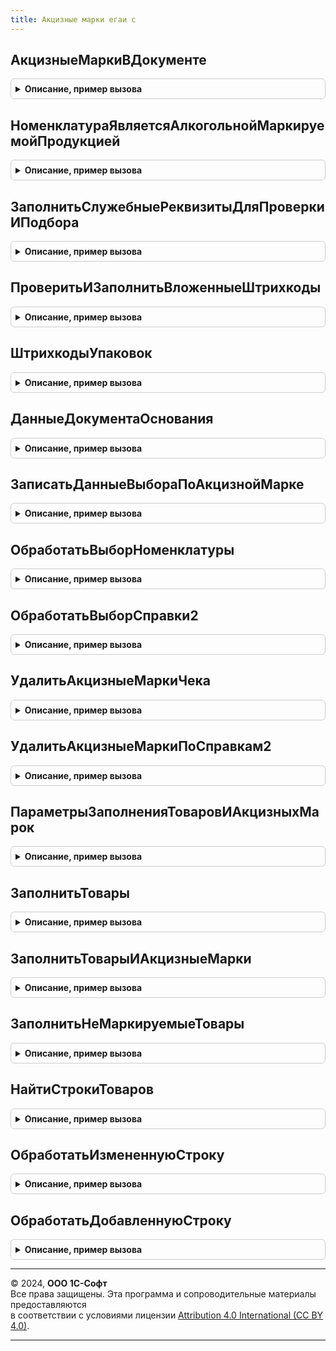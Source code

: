 ```yaml
---
title: Акцизные марки егаи с
---
```



## АкцизныеМаркиВДокументе
<details style="margin: 1em 0; padding: 0.5em; border: 1px solid #ccc; border-radius: 6px;">

<summary style="font-weight: bold; cursor: pointer;">Описание, пример вызова</summary>

```bsl

Функция АкцизныеМаркиВДокументе(Форма, ПараметрыСканирования) Экспорт
```

Пример вызова
```bsl
Результат = АкцизныеМаркиЕГАИС.АкцизныеМаркиВДокументе(Форма, ПараметрыСканирования) 
```
</details>

## НоменклатураЯвляетсяАлкогольнойМаркируемойПродукцией
<details style="margin: 1em 0; padding: 0.5em; border: 1px solid #ccc; border-radius: 6px;">

<summary style="font-weight: bold; cursor: pointer;">Описание, пример вызова</summary>

```bsl

Функция НоменклатураЯвляетсяАлкогольнойМаркируемойПродукцией(Номенклатура) Экспорт
```

Пример вызова
```bsl
Результат = АкцизныеМаркиЕГАИС.НоменклатураЯвляетсяАлкогольнойМаркируемойПродукцией(Номенклатура) 
```
</details>

## ЗаполнитьСлужебныеРеквизитыДляПроверкиИПодбора
<details style="margin: 1em 0; padding: 0.5em; border: 1px solid #ccc; border-radius: 6px;">

<summary style="font-weight: bold; cursor: pointer;">Описание, пример вызова</summary>

```bsl

Процедура ЗаполнитьСлужебныеРеквизитыДляПроверкиИПодбора(ВходящиеДанные, ЧастичноеВыбытиеДоступно) Экспорт
```

Пример вызова
```bsl
АкцизныеМаркиЕГАИС.ЗаполнитьСлужебныеРеквизитыДляПроверкиИПодбора(ВходящиеДанные, ЧастичноеВыбытиеДоступно) 
```
</details>

## ПроверитьИЗаполнитьВложенныеШтрихкоды
<details style="margin: 1em 0; padding: 0.5em; border: 1px solid #ccc; border-radius: 6px;">

<summary style="font-weight: bold; cursor: pointer;">Описание, пример вызова</summary>

```bsl

Процедура ПроверитьИЗаполнитьВложенныеШтрихкоды(ДеревоУпаковок, ВложенныеШтрихкоды, АкцизныеМаркиВДокументе, Экспорт
```

Пример вызова
```bsl
АкцизныеМаркиЕГАИС.ПроверитьИЗаполнитьВложенныеШтрихкоды(ДеревоУпаковок, ВложенныеШтрихкоды, АкцизныеМаркиВДокументе, );
```
</details>

## ШтрихкодыУпаковок
<details style="margin: 1em 0; padding: 0.5em; border: 1px solid #ccc; border-radius: 6px;">

<summary style="font-weight: bold; cursor: pointer;">Описание, пример вызова</summary>

```bsl

Функция ШтрихкодыУпаковок(Источник, ОрганизацияЕГАИС, ИмяКолонкиАлкогольнаяПродукция = "АлкогольнаяПродукция", Экспорт
```

Пример вызова
```bsl
Результат = АкцизныеМаркиЕГАИС.ШтрихкодыУпаковок(Источник, ОрганизацияЕГАИС, ИмяКолонкиАлкогольнаяПродукция, );
```
</details>

## ДанныеДокументаОснования
<details style="margin: 1em 0; padding: 0.5em; border: 1px solid #ccc; border-radius: 6px;">

<summary style="font-weight: bold; cursor: pointer;">Описание, пример вызова</summary>

```bsl

Функция ДанныеДокументаОснования(ПараметрыСканирования) Экспорт
```

Пример вызова
```bsl
Результат = АкцизныеМаркиЕГАИС.ДанныеДокументаОснования(ПараметрыСканирования) 
```
</details>

## ЗаписатьДанныеВыбораПоАкцизнойМарке
<details style="margin: 1em 0; padding: 0.5em; border: 1px solid #ccc; border-radius: 6px;">

<summary style="font-weight: bold; cursor: pointer;">Описание, пример вызова</summary>

```bsl

Процедура ЗаписатьДанныеВыбораПоАкцизнойМарке(ДанныеШтрихкода, ДанныеВыбора) Экспорт
```

Пример вызова
```bsl
АкцизныеМаркиЕГАИС.ЗаписатьДанныеВыбораПоАкцизнойМарке(ДанныеШтрихкода, ДанныеВыбора) 
```
</details>

## ОбработатьВыборНоменклатуры
<details style="margin: 1em 0; padding: 0.5em; border: 1px solid #ccc; border-radius: 6px;">

<summary style="font-weight: bold; cursor: pointer;">Описание, пример вызова</summary>

```bsl

Функция ОбработатьВыборНоменклатуры(Форма, РезультатВыбора, РезультатОбработкиШтрихкода, КэшированныеЗначения) Экспорт
```

Пример вызова
```bsl
Результат = АкцизныеМаркиЕГАИС.ОбработатьВыборНоменклатуры(Форма, РезультатВыбора, РезультатОбработкиШтрихкода, КэшированныеЗначения) 
```
</details>

## ОбработатьВыборСправки2
<details style="margin: 1em 0; padding: 0.5em; border: 1px solid #ccc; border-radius: 6px;">

<summary style="font-weight: bold; cursor: pointer;">Описание, пример вызова</summary>

```bsl

Функция ОбработатьВыборСправки2(Форма, РезультатВыбора, РезультатОбработкиШтрихкода, КэшированныеЗначения) Экспорт
```

Пример вызова
```bsl
Результат = АкцизныеМаркиЕГАИС.ОбработатьВыборСправки2(Форма, РезультатВыбора, РезультатОбработкиШтрихкода, КэшированныеЗначения) 
```
</details>

## УдалитьАкцизныеМаркиЧека
<details style="margin: 1em 0; padding: 0.5em; border: 1px solid #ccc; border-radius: 6px;">

<summary style="font-weight: bold; cursor: pointer;">Описание, пример вызова</summary>

```bsl

// Удаляет акцизные марки по идентификаторам строк.
//
// Параметры:
//  Форма - ФормаКлиентскогоПриложения - Форма.
//  Данные - Массив Из Строка - Идентификаторы строк акцизных марок.
//
Процедура УдалитьАкцизныеМаркиЧека(Форма, Данные) Экспорт
```

Пример вызова
```bsl
АкцизныеМаркиЕГАИС.УдалитьАкцизныеМаркиЧека(Форма, Данные) 
```
</details>

## УдалитьАкцизныеМаркиПоСправкам2
<details style="margin: 1em 0; padding: 0.5em; border: 1px solid #ccc; border-radius: 6px;">

<summary style="font-weight: bold; cursor: pointer;">Описание, пример вызова</summary>

```bsl

// Удаляет акцизные марки по справкам 2.
//
// Параметры:
//  Форма - ФормаКлиентскогоПриложения - Форма
//  Данные - Массив Из СправочникСсылка.Справки2ЕГАИС - Справки 2.
//
Процедура УдалитьАкцизныеМаркиПоСправкам2(Форма, Данные) Экспорт
```

Пример вызова
```bsl
АкцизныеМаркиЕГАИС.УдалитьАкцизныеМаркиПоСправкам2(Форма, Данные) 
```
</details>

## ПараметрыЗаполненияТоваровИАкцизныхМарок
<details style="margin: 1em 0; padding: 0.5em; border: 1px solid #ccc; border-radius: 6px;">

<summary style="font-weight: bold; cursor: pointer;">Описание, пример вызова</summary>

```bsl

Функция ПараметрыЗаполненияТоваровИАкцизныхМарок(Контекст, ДобавлятьКоличество = Истина, ПараметрыСканирования = Неопределено) Экспорт
```

Пример вызова
```bsl
Результат = АкцизныеМаркиЕГАИС.ПараметрыЗаполненияТоваровИАкцизныхМарок(Контекст, ДобавлятьКоличество, ПараметрыСканирования);
```
</details>

## ЗаполнитьТовары
<details style="margin: 1em 0; padding: 0.5em; border: 1px solid #ccc; border-radius: 6px;">

<summary style="font-weight: bold; cursor: pointer;">Описание, пример вызова</summary>

```bsl

// Заполняет табличную часть Товары по данным дерева упаковок.
//
// Параметры:
//  ДокументОбъект - ДокументОбъект - Заполняемый документ.
//  ДеревоУпаковок - ДеревоЗначений - дерево упаковок.
//  УпаковкаВерхнегоУровня - СправочникСсылка.ШтрихкодыУпаковокТоваров - Упаковка верхнего уровня.
//
Процедура ЗаполнитьТовары(ДокументОбъект, ДеревоУпаковок, ПараметрыЗаполнения) Экспорт
```

Пример вызова
```bsl
АкцизныеМаркиЕГАИС.ЗаполнитьТовары(ДокументОбъект, ДеревоУпаковок, ПараметрыЗаполнения) 
```
</details>

## ЗаполнитьТоварыИАкцизныеМарки
<details style="margin: 1em 0; padding: 0.5em; border: 1px solid #ccc; border-radius: 6px;">

<summary style="font-weight: bold; cursor: pointer;">Описание, пример вызова</summary>

```bsl

// Заполняет табличные части Акцизные марки и Товары по данным дерева упаковок.
//
// Параметры:
//  ДокументОбъект - ДокументОбъект - Заполняемый документ.
//  ДеревоУпаковок - ДеревоЗначений - дерево упаковок.
//  УпаковкаВерхнегоУровня - СправочникСсылка.ШтрихкодыУпаковокТоваров - Упаковка верхнего уровня.
//
Процедура ЗаполнитьТоварыИАкцизныеМарки(ДокументОбъект, ДеревоУпаковок, ПараметрыЗаполнения, УпаковкаВерхнегоУровня = Неопределено, ЗаполнятьТолькоТовары = Ложь) Экспорт
```

Пример вызова
```bsl
АкцизныеМаркиЕГАИС.ЗаполнитьТоварыИАкцизныеМарки(ДокументОбъект, ДеревоУпаковок, ПараметрыЗаполнения, УпаковкаВерхнегоУровня, ЗаполнятьТолькоТовары);
```
</details>

## ЗаполнитьНеМаркируемыеТовары
<details style="margin: 1em 0; padding: 0.5em; border: 1px solid #ccc; border-radius: 6px;">

<summary style="font-weight: bold; cursor: pointer;">Описание, пример вызова</summary>

```bsl

// Заполняет табличную часть Товары по данным таблицы немаркируемой продукции.
//
// Параметры:
//  ДокументОбъект - ДокументОбъект - Заполняемый документ.
//  ДеревоУпаковок - ДеревоЗначений - дерево упаковок.
//  ПараметрыЗаполнения - Структура - Параметры, полученные из функции ПараметрыЗаполненияТоваровИАкцизныхМарок.
//
Процедура ЗаполнитьНеМаркируемыеТовары(ДокументОбъект, ТаблицаНеМаркируемойПродукции, ПараметрыЗаполнения) Экспорт
```

Пример вызова
```bsl
АкцизныеМаркиЕГАИС.ЗаполнитьНеМаркируемыеТовары(ДокументОбъект, ТаблицаНеМаркируемойПродукции, ПараметрыЗаполнения) 
```
</details>

## НайтиСтрокиТоваров
<details style="margin: 1em 0; padding: 0.5em; border: 1px solid #ccc; border-radius: 6px;">

<summary style="font-weight: bold; cursor: pointer;">Описание, пример вызова</summary>

```bsl

Функция НайтиСтрокиТоваров(Товары, ПараметрыОтбора, Справка2, АлкогольнаяПродукция, ПараметрыЗаполнения, ТипШтрихкода = Неопределено) Экспорт
```

Пример вызова
```bsl
Результат = АкцизныеМаркиЕГАИС.НайтиСтрокиТоваров(Товары, ПараметрыОтбора, Справка2, АлкогольнаяПродукция, ПараметрыЗаполнения, ТипШтрихкода);
```
</details>

## ОбработатьИзмененнуюСтроку
<details style="margin: 1em 0; padding: 0.5em; border: 1px solid #ccc; border-radius: 6px;">

<summary style="font-weight: bold; cursor: pointer;">Описание, пример вызова</summary>

```bsl

Процедура ОбработатьИзмененнуюСтроку(СтрокаТЧТовары, ПараметрыЗаполнения, Количество, ЭтоМаркируемаяПродукция = Истина) Экспорт
```

Пример вызова
```bsl
АкцизныеМаркиЕГАИС.ОбработатьИзмененнуюСтроку(СтрокаТЧТовары, ПараметрыЗаполнения, Количество, ЭтоМаркируемаяПродукция);
```
</details>

## ОбработатьДобавленнуюСтроку
<details style="margin: 1em 0; padding: 0.5em; border: 1px solid #ccc; border-radius: 6px;">

<summary style="font-weight: bold; cursor: pointer;">Описание, пример вызова</summary>

```bsl

Процедура ОбработатьДобавленнуюСтроку(СтрокаТЧТовары, ПараметрыЗаполнения, Количество, ЭтоМаркируемаяПродукция = Истина) Экспорт
```

Пример вызова
```bsl
АкцизныеМаркиЕГАИС.ОбработатьДобавленнуюСтроку(СтрокаТЧТовары, ПараметрыЗаполнения, Количество, ЭтоМаркируемаяПродукция);
```
</details>

---

© 2024, **ООО 1С-Софт**  
Все права защищены. Эта программа и сопроводительные материалы предоставляются  
в соответствии с условиями лицензии [Attribution 4.0 International (CC BY 4.0)](https://creativecommons.org/licenses/by/4.0/legalcode).

---
